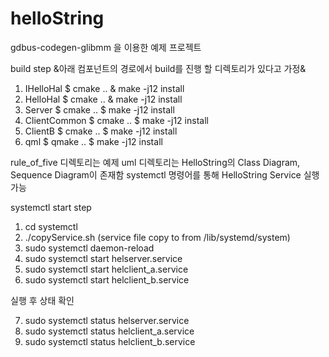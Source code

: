 # helloString
gdbus-codegen-glibmm 을 이용한 예제 프로젝트

build step
&아래 컴포넌트의 경로에서 build를 진행 할 디렉토리가 있다고 가정&
1. IHelloHal $ cmake .. & make -j12 install
2. HelloHal $ cmake .. & make -j12 install
3. Server $ cmake .. $ make -j12 install
4. ClientCommon $ cmake .. $ make -j12 install
5. ClientB $ cmake .. $ make -j12 install
6. qml $ qmake .. $ make -j12 install

rule_of_five 디렉토리는 예제
uml 디렉토리는 HelloString의 Class Diagram, Sequence Diagram이 존재함
systemctl 명령어를 통해 HelloString Service 실행 가능

systemctl start step

1. cd systemctl
2. ./copyService.sh (service file copy to from /lib/systemd/system)
3. sudo systemctl daemon-reload
4. sudo systemctl start helserver.service
5. sudo systemctl start helclient_a.service
6. sudo systemctl start helclient_b.service

실행 후 상태 확인

7. sudo systemctl status helserver.service
8. sudo systemctl status helclient_a.service
9. sudo systemctl status helclient_b.service
